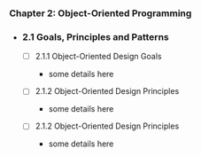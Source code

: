 ### Chapter 2: Object-Oriented Programming

- ### 2.1 Goals, Principles and Patterns

    - [ ] 2.1.1 Object-Oriented Design Goals
        - some details here

    - [ ] 2.1.2 Object-Oriented Design Principles
        - some details here

    - [ ] 2.1.2 Object-Oriented Design Principles
        - some details here
